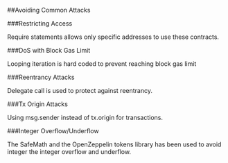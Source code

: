 ##Avoiding Common Attacks

###Restricting Access

Require statements allows only specific addresses to use these contracts.

###DoS with Block Gas Limit

Looping iteration is hard coded to prevent reaching block gas limit

###Reentrancy Attacks

Delegate call is used to protect against reentrancy.

###Tx Origin Attacks

Using msg.sender instead of tx.origin for transactions.

###Integer Overflow/Underflow

The SafeMath and the OpenZeppelin tokens library has been used to avoid integer the integer overflow and underflow.
